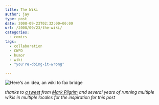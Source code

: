 ```yaml
---
title: The Wiki
author: jay
type: post
date: 2008-09-23T02:32:00+00:00
url: /2008/09/23/the-wiki/
categories:
  - comics
tags:
  - collaboration
  - CWPD
  - humor
  - wiki
  - "you're-doing-it-wrong"

---
```

![Here's an idea, an wiki to fax bridge][1]

_thanks to [a tweet][2] from [Mark Pilgrim][3] and several years of running multiple wikis in multiple locales for the inspiration for this post_

 [1]: https://cdn.rambleon.org/migrate/2008/09/thewiki.jpg
 [2]: http://twitter.com/diveintomark/statuses/917842770
 [3]: http://diveintomark.org/